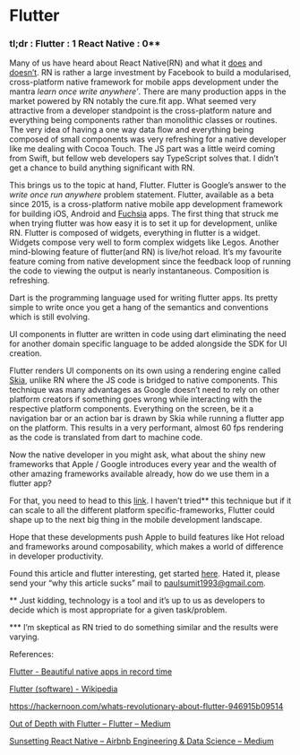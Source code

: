 # Flutter
### tl;dr : Flutter : 1  React Native : 0**

Many of us have heard about React Native(RN) and what it [does](https://belitsoft.com/react-native-development/advantages) and [doesn’t](https://medium.com/airbnb-engineering/sunsetting-react-native-1868ba28e30a). RN is rather a large investment by Facebook to build a modularised, cross-platform native framework for mobile apps development under the mantra *learn once write anywhere’*. There are many production apps in the market powered by RN notably the cure.fit app. What seemed very attractive from a developer standpoint is the cross-platform nature and everything being components rather than monolithic classes or routines. The very idea of having a one way data flow and everything being composed of small components was very refreshing for a native developer like me dealing with Cocoa Touch. The JS part was a little weird coming from Swift, but fellow web developers say TypeScript solves that. I didn’t get a chance to build anything significant with RN.

This brings us to the topic at hand, Flutter. Flutter is Google’s answer to the *write once run anywhere* problem statement. Flutter, available as a beta since 2015, is a cross-platform native mobile app development framework for building iOS, Android and [Fuchsia](https://en.wikipedia.org/wiki/Google_Fuchsia) apps. The first thing that struck me when trying flutter was how easy it is to set it up for development, unlike RN. Flutter is composed of widgets, everything in flutter is a widget. Widgets compose very well to form complex widgets like Legos. Another mind-blowing feature of flutter(and RN) is live/hot reload. It’s my favourite feature coming from native development since the feedback loop of running the code to viewing the output is nearly instantaneous. Composition is refreshing.

Dart is the programming language used for writing flutter apps. Its pretty simple to write once you get a hang of the semantics and conventions which is still evolving.

UI components in flutter are written in code using dart eliminating the need for another domain specific language to be added alongside the SDK for UI creation.

Flutter renders UI components on its own using a rendering engine called [Skia](https://skia.org/dev/flutter), unlike RN where the JS code is bridged to native components.
This technique was many advantages as Google doesn’t need to rely on other platform creators if something goes wrong while interacting with the respective platform components. Everything on the screen, be it a navigation bar or an action bar is drawn by Skia while running a flutter app on the platform. This results in a very performant, almost 60 fps rendering as the code is translated from dart to machine code.

Now the native developer in you might ask, what about the shiny new frameworks that Apple / Google introduces every year and the wealth of other amazing frameworks available already, how do we use them in a flutter app? 

For that, you need to head to this [link](https://flutter.io/docs/development/platform-integration/platform-channels). I haven’t tried** this technique but if it can scale to all the different platform specific-frameworks, Flutter could shape up to the next big thing in the mobile development landscape.

Hope that these developments push Apple to build features like Hot reload and frameworks around composability, which makes a world of difference in developer productivity. 

Found this article and flutter interesting, get started [here](https://flutter.io). Hated it, please send your “why this article sucks” mail to paulsumit1993@gmail.com.

** Just kidding, technology is a tool and it’s up to us as developers to decide which is most appropriate for a given task/problem.

*** I’m skeptical as RN tried to do something similar and the results were varying.

References:

[Flutter - Beautiful native apps in record time](https://flutter.io)

[Flutter (software) - Wikipedia](https://en.wikipedia.org/wiki/Flutter_(software))

https://hackernoon.com/whats-revolutionary-about-flutter-946915b09514

[Out of Depth with Flutter – Flutter – Medium](https://medium.com/flutter-io/out-of-depth-with-flutter-f683c29305a8)

[Sunsetting React Native – Airbnb Engineering & Data Science – Medium](https://medium.com/airbnb-engineering/sunsetting-react-native-1868ba28e30a)
